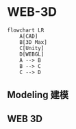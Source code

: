 # WEB-3D

```mermaid
flowchart LR
    A[CAD]
    B[3D Max]
    C[Unity]
    D[WEBGL]
    A --> B
    B --> C
    C --> D
```

## Modeling 建模

## WEB 3D
